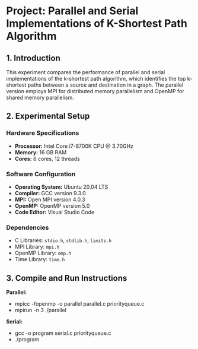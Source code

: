 # Project: Parallel and Serial Implementations of K-Shortest Path Algorithm

## 1. Introduction
This experiment compares the performance of parallel and serial implementations of the k-shortest path algorithm, which identifies the top k-shortest paths between a source and destination in a graph. The parallel version employs MPI for distributed memory parallelism and OpenMP for shared memory parallelism.

## 2. Experimental Setup

### Hardware Specifications
- **Processor:** Intel Core i7-8700K CPU @ 3.70GHz
- **Memory:** 16 GB RAM
- **Cores:** 6 cores, 12 threads

### Software Configuration
- **Operating System:** Ubuntu 20.04 LTS
- **Compiler:** GCC version 9.3.0
- **MPI:** Open MPI version 4.0.3
- **OpenMP:** OpenMP version 5.0
- **Code Editor:** Visual Studio Code

### Dependencies
- C Libraries: `stdio.h`, `stdlib.h`, `limits.h`
- MPI Library: `mpi.h`
- OpenMP Library: `omp.h`
- Time Library: `time.h`

## 3. Compile and Run Instructions
**Parallel:**
- mpicc -fopenmp -o parallel parallel.c priorityqueue.c 
- mpirun -n 3 ./parallel

**Serial:**
- gcc -o program serial.c priorityqueue.c
- ./program


